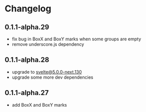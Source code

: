 # Changelog

## 0.1.1-alpha.29

-   fix bug in BoxX and BoxY marks when some groups are empty
-   remove underscore.js dependency

## 0.1.1-alpha.28

-   upgrade to svelte@5.0.0-next.130
-   upgrade some more dev dependencies

## 0.1.1-alpha.27

-   add BoxX and BoxY marks
